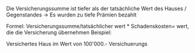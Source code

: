 Die Versicherungssumme ist tiefer als der tatsächliche Wert des Hauses / Gegenstandes
-> Es wurden zu tiefe Prämien bezahlt

Formel:
Versicherungssumme/tatsächlicher wert * Schadenskosten= wert, die die Versicherung übernehmen
Beispiel:

Versichertes Haus im Wert von 100'000.-
Versichuerungs